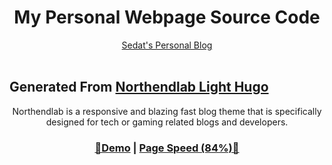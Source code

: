<h1 align=center>My Personal Webpage Source Code</h1>  
<p align=center><a href='https://sedat.netlify.app'>Sedat's Personal Blog</a> <br><br></p>
<h2>Generated From <a href='https://github.com/gethugothemes/northendlab-light-hugo'>Northendlab Light Hugo</a></h2>
<p align=center>Northendlab is a responsive and blazing fast blog theme that is specifically designed for tech or gaming related blogs and developers.  </p>
<h3 align="center"> <a target="_blank" href="https://demo.gethugothemes.com/northendlab-light/" rel="nofollow">👀Demo</a> | <a  target="_blank" href="https://pagespeed.web.dev/report?url=https%3A%2F%2Fdemo.gethugothemes.com%2Fnorthendlab%2Fsite%2F&form_factor=desktop">Page Speed (84%)🚀</a></h3>
